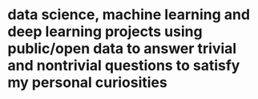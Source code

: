# data science, machine learning and deep learning projects using public/open data to answer trivial and nontrivial questions to satisfy my personal curiosities
